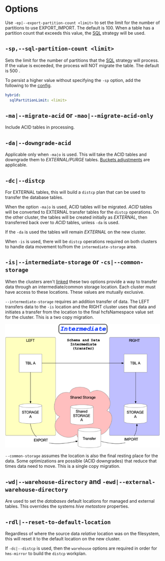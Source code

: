 # Options

Use `-ep|--export-partition-count <limit>` to set the limit for the number of partitions to use EXPORT_IMPORT.  The default is 100.  When a table has a partition count that exceeds this value, the [SQL](sql_datastrategy.md) strategy will be used.
 
## `-sp,--sql-partition-count <limit>` 

Sets the limit for the number of partitions that the [SQL](sql_datastrategy.md) strategy will process.  If the value is exceeded, the process will NOT migrate the table.  The default is 500 .

To persist a higher value without specifying the `-sp` option, add the following to the [config](hms-mirror-Default-Configuration-Template.md).

```yaml
hybrid:
  sqlPartitionLimit: <limit>
```

## `-ma|--migrate-acid` or `-mao|--migrate-acid-only`

Include ACID tables in processing.

## `-da|--downgrade-acid`

Applicable only when `-ma|o` is used.  This will take the ACID tables and downgrade them to *EXTERNAL/PURGE* tables.  [Buckets adjustments](hms-mirror-features.md#acid-tables) are applicable.

## `-dc|--distcp`

For EXTERNAL tables, this will build a `distcp` plan that can be used to transfer the database tables.

When the option `-ma|o` is used, ACID tables will be migrated. *ACID* tables will be converted to EXTERNAL transfer tables for the `distcp` operations.  On the other cluster, the tables will be created initially as *EXTERNAL*, then transferred back over to *ACID* tables, unless `-da` is used.

If the `-da` is used the tables will remain *EXTERNAL* on the new cluster.

When `-is` is used, there will be `distcp` operations required on both clusters to handle data movement to/from the `intermediate-storage` area.

## `-is|--intermediate-storage` or `-cs|--common-storage`

When the clusters aren't [linked](Linking-Cluster-Storage-Layers.md) these two options provide a way to transfer data through an intermediate/common storage location.  Each cluster must have access to these locations.  These values are mutually exclusive.

`--intermediate-storage` requires an addition transfer of data.  The LEFT transfers data to the `-is` location and the RIGHT cluster uses that data and initiates a transfer from the location to the final hcfsNamespace value set for the cluster. This is a two copy migration.

![intermediate](images/intermediate.png)

`--common-storage` assumes the location is also the final resting place for the data.  Some optimizations are possible (ACID downgrades) that reduce that times data need to move. This is a single copy migration.

## `-wd|--warehouse-directory` and `-ewd|--external-warehouse-directory`

Are used to set the *databases* default locations for managed and external tables.  This overrides the systems *hive metastore* properties.

## `-rdl|--reset-to-default-location`

Regardless of where the source data _relative_ location was on the filesystem, this will reset it to the default location on the new cluster.

If `-dc|--distcp` is used, then the `warehouse` options are required in order for `hms-mirror` to build the `distcp` workplan.
